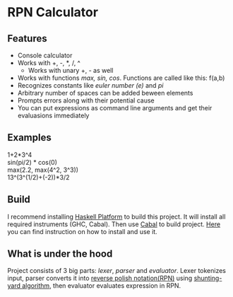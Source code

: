 RPN Calculator
==============

Features
--------
* Console calculator
* Works with +, -, *, /, ^
   * Works with unary +, - as well
* Works with functions *max, sin, cos*. Functions are called like this: f(a,b)
* Recognizes constants like *euler number (e)* and *pi*
* Arbitrary number of spaces can be added beween elements
* Prompts errors along with their potential cause
* You can put expressions as command line arguments and get their evaluasions immediately

Examples
--------
1+2*3^4  
sin(pi/2) * cos(0)  
max(2.2, max(4^2, 3^3))  
13^(3^(1/2)+(-2))*3/2  

Build
-----
I recommend installing [Haskell Platform](https://www.haskell.org/platform/) to build this project. It will install all required instruments (GHC, Cabal).
Then use [Cabal](https://www.haskell.org/cabal/download.html) to build project. [Here](https://wiki.haskell.org/Cabal-Install) you can find instruction on how to install and use it.

What is under the hood
----------------------
Project consists of 3 big parts: *lexer*, *parser* and *evaluator*. Lexer tokenizes input, parser converts it into [reverse polish notation(RPN)](https://en.wikipedia.org/wiki/Reverse_Polish_notation) using [shunting-yard algorithm](https://en.wikipedia.org/wiki/Reverse_Polish_notation), then evaluator evaluates expression in RPN.

